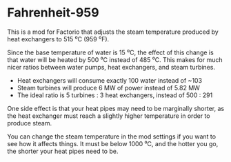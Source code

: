 # Fahrenheit-959
This is a mod for Factorio that adjusts the steam temperature produced by heat exchangers to 515 ⁰C (959 ⁰F).

Since the base temperature of water is 15 ⁰C, the effect of this change is that water will be heated by 500 ⁰C instead of 485 ⁰C.  This makes for much nicer ratios between water pumps, heat exchangers, and steam turbines.

* Heat exchangers will consume exactly 100 water instead of ~103
* Steam turbines will produce 6 MW of power instead of 5.82 MW
* The ideal ratio is 5 turbines : 3 heat exchangers, instead of 500 : 291

One side effect is that your heat pipes may need to be marginally shorter, as the heat exchanger must reach a slightly higher temperature in order to produce steam.

You can change the steam temperature in the mod settings if you want to see how it affects things.  It must be below 1000 ⁰C, and the hotter you go, the shorter your heat pipes need to be.
